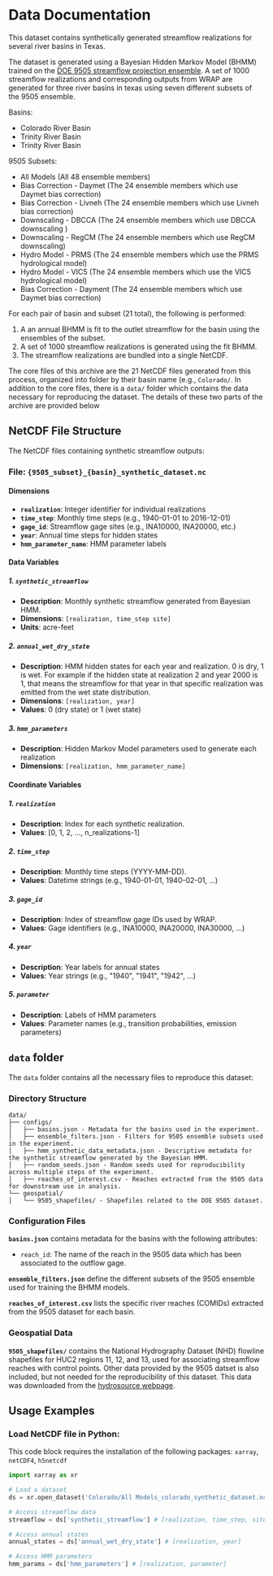 # Data Documentation

This dataset contains synthetically generated streamflow realizations for several river basins in Texas.

The dataset is generated using a Bayesian Hidden Markov Model (BHMM) trained on the [DOE 9505 streamflow projection ensemble](https://hydrosource.ornl.gov/data/datasets/9505v3_1/). A set of 1000 streamflow realizations and corresponding outputs from WRAP are generated for three river basins in texas using seven different subsets of the 9505 ensemble.

Basins:
- Colorado River Basin
- Trinity River Basin
- Trinity River Basin

9505 Subsets:
- All Models (All 48 ensemble members)
- Bias Correction - Daymet (The 24 ensemble members which use Daymet bias correction)
- Bias Correction - Livneh (The 24 ensemble members which use Livneh bias correction)
- Downscaling - DBCCA (The 24 ensemble members which use DBCCA downscaling )
- Downscaling - RegCM (The 24 ensemble members which use RegCM downscaling)
- Hydro Model - PRMS (The 24 ensemble members which use the PRMS hydrological model)
- Hydro Model - VIC5 (The 24 ensemble members which use the VIC5 hydrological model)
- Bias Correction - Dayment (The 24 ensemble members which use Daymet bias correction)

For each pair of basin and subset (21 total), the following is performed:
1. A an annual BHMM is fit to the outlet streamflow for the basin using the ensembles of the subset.
2. A set of 1000 streamflow realizations is generated using the fit BHMM.
3. The streamflow realizations are bundled into a single NetCDF.

The core files of this archive are the 21 NetCDF files generated from this process, organized into folder by their basin name (e.g., `Colorado/`. In addition to the core files, there is a `data/` folder which contains the data necessary for reproducing the dataset. The details of these two parts of the archive are provided below


## NetCDF File Structure

The NetCDF files containing synthetic streamflow outputs:

### File: `{9505_subset}_{basin}_synthetic_dataset.nc`

#### Dimensions
- **`realization`**: Integer identifier for individual realizations
- **`time_step`**: Monthly time steps (e.g., 1940-01-01 to 2016-12-01)
- **`gage_id`**: Streamflow gage sites (e.g., INA10000, INA20000, etc.)
- **`year`**: Annual time steps for hidden states
- **`hmm_parameter_name`**: HMM parameter labels

#### Data Variables

##### 1. `synthetic_streamflow`
- **Description**: Monthly synthetic streamflow generated from Bayesian HMM.
- **Dimensions**: `[realization, time_step site]`
- **Units**: acre-feet

##### 2. `annual_wet_dry_state`
- **Description**: HMM hidden states for each year and realization. 0 is dry, 1 is wet. For example if the hidden state at realization 2 and year 2000 is 1, that means the streamflow for that year in that specific realization was emitted from the wet state distribution.
- **Dimensions**: `[realization, year]`
- **Values**: 0 (dry state) or 1 (wet state)

##### 3. `hmm_parameters`
- **Description**: Hidden Markov Model parameters used to generate each realization
- **Dimensions**: `[realization, hmm_parameter_name]`

#### Coordinate Variables

##### 1. `realization`
- **Description**: Index for each synthetic realization.
- **Values**: [0, 1, 2, ..., n_realizations-1]

##### 2. `time_step`
- **Description**: Monthly time steps (YYYY-MM-DD).
- **Values**: Datetime strings (e.g., 1940-01-01, 1940-02-01, ...)

##### 3. `gage_id`
- **Description**: Index of streamflow gage IDs used by WRAP.
- **Values**: Gage identifiers (e.g., INA10000, INA20000, INA30000, ...)

##### 4. `year`
- **Description**: Year labels for annual states
- **Values**: Year strings (e.g., "1940", "1941", "1942", ...)

##### 5. `parameter`
- **Description**: Labels of HMM parameters
- **Values**: Parameter names (e.g., transition probabilities, emission parameters)

## `data` folder

The `data` folder contains all the necessary files to reproduce this dataset:

### Directory Structure
```
data/
├── configs/
│   ├── basins.json - Metadata for the basins used in the experiment.
│   ├── ensemble_filters.json - Filters for 9505 ensemble subsets used in the experiment.
│   ├── hmm_synthetic_data_metadata.json - Descriptive metadata for the synthetic streamflow generated by the Bayesian HMM.
│   ├── random_seeds.json - Random seeds used for reproducibility across multiple steps of the experiment.
│   ├── reaches_of_interest.csv - Reaches extracted from the 9505 data for downstream use in analysis.
└── geospatial/
│   └── 9505_shapefiles/ - Shapefiles related to the DOE 9505 dataset.

```

### Configuration Files

**`basins.json`** contains metadata for the basins with the following attributes:
- `reach_id`: The name of the reach in the 9505 data which has been associated to the outflow gage.

**`ensemble_filters.json`** define the different subsets of the 9505 ensemble used for training the BHMM models.

**`reaches_of_interest.csv`** lists the specific river reaches (COMIDs) extracted from the 9505 dataset for each basin.

### Geospatial Data

**`9505_shapefiles/`** contains the National Hydrography Dataset (NHD) flowline shapefiles for HUC2 regions 11, 12, and 13, used for associating streamflow reaches with control points. Other data provided by the 9505 datset is also included, but not needed for the reproducibility of this dataset. This data was downloaded from the [hydrosource webpage](https://hydrosource.ornl.gov/data/datasets/9505v3_1/).


## Usage Examples

### Load NetCDF file in Python:
This code block requires the installation of the following packages: `xarray`, `netCDF4`, `h5netcdf`
```python
import xarray as xr

# Load a dataset
ds = xr.open_dataset('Colorado/All Models_colorado_synthetic_dataset.nc')

# Access streamflow data
streamflow = ds['synthetic_streamflow'] # [realization, time_step, site]

# Access annual states
annual_states = ds['annual_wet_dry_state'] # [realization, year]

# Access HMM parameters
hmm_params = ds['hmm_parameters'] # [realization, parameter]
```
